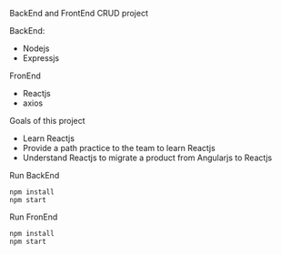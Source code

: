 
BackEnd and FrontEnd CRUD project

BackEnd:
* Nodejs
* Expressjs

FronEnd
* Reactjs
* axios

Goals of this project
* Learn Reactjs
* Provide a path practice to the team to learn Reactjs
* Understand Reactjs to migrate a product from Angularjs to Reactjs

Run BackEnd
 ```
 npm install
 npm start
 ```
Run FronEnd
 ```
 npm install
 npm start
```
